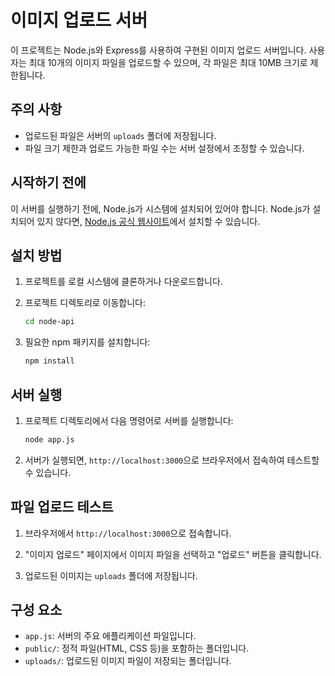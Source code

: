 # 이미지 업로드 서버

이 프로젝트는 Node.js와 Express를 사용하여 구현된 이미지 업로드 서버입니다. 사용자는 최대 10개의 이미지 파일을 업로드할 수 있으며, 각 파일은 최대 10MB 크기로 제한됩니다.

## 주의 사항

- 업로드된 파일은 서버의 `uploads` 폴더에 저장됩니다.
- 파일 크기 제한과 업로드 가능한 파일 수는 서버 설정에서 조정할 수 있습니다.

## 시작하기 전에

이 서버를 실행하기 전에, Node.js가 시스템에 설치되어 있어야 합니다. Node.js가 설치되어 있지 않다면, [Node.js 공식 웹사이트](https://nodejs.org/)에서 설치할 수 있습니다.

## 설치 방법

1. 프로젝트를 로컬 시스템에 클론하거나 다운로드합니다.

2. 프로젝트 디렉토리로 이동합니다:

   ```bash
   cd node-api
   ```

3. 필요한 npm 패키지를 설치합니다:
   ```bash
   npm install
   ```

## 서버 실행

1. 프로젝트 디렉토리에서 다음 명령어로 서버를 실행합니다:

   ```bash
   node app.js
   ```

2. 서버가 실행되면, `http://localhost:3000`으로 브라우저에서 접속하여 테스트할 수 있습니다.

## 파일 업로드 테스트

1. 브라우저에서 `http://localhost:3000`으로 접속합니다.

2. "이미지 업로드" 페이지에서 이미지 파일을 선택하고 "업로드" 버튼을 클릭합니다.

3. 업로드된 이미지는 `uploads` 폴더에 저장됩니다.

## 구성 요소

- `app.js`: 서버의 주요 애플리케이션 파일입니다.
- `public/`: 정적 파일(HTML, CSS 등)을 포함하는 폴더입니다.
- `uploads/`: 업로드된 이미지 파일이 저장되는 폴더입니다.

